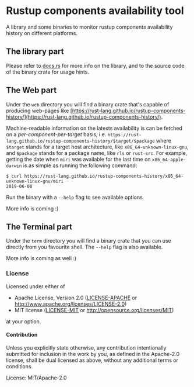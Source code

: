 # Rustup components availability tool

A library and some binaries to monitor rustup components availability history
on different platforms.

## The library part

Please refer to [docs.rs](https://docs.rs/rustup-available-packages) for more info on
the library, and to the source code of the binary crate for usage hints.

## The Web part

Under the `web` directory you will find a binary crate that's capable of
producing web-pages like
[https://rust-lang.github.io/rustup-components-history/](https://rust-lang.github.io/rustup-components-history/).

Machine-readable information on the latests availability is can be fetched on a
*per-component-per-target* basis, i.e.
`https://rust-lang.github.io/rustup-components-history/$target/$package` where `$target` stands for
a target host architecture, like `x86_64-unknown-linux-gnu`, and `$package` stands for a package
name, like `rls` or `rust-src`. For example, getting the date when `miri` was available for the last
time on `x86_64-apple-darwin` is as simple as running the following command:

```
$ curl https://rust-lang.github.io/rustup-components-history/x86_64-unknown-linux-gnu/miri
2019-06-08
```

Run the binary with a `--help` flag to see available options.

More info is coming :)

## The Terminal part

Under the `term` directory you will find a binary crate that you can use
directly from you favourite shell. The `--help` flag is also available.

More info is coming as well :)

### License

Licensed under either of

 * Apache License, Version 2.0 ([LICENSE-APACHE](LICENSE-APACHE) or http://www.apache.org/licenses/LICENSE-2.0)
 * MIT license ([LICENSE-MIT](LICENSE-MIT) or http://opensource.org/licenses/MIT)

at your option.

#### Contribution

Unless you explicitly state otherwise, any contribution intentionally submitted
for inclusion in the work by you, as defined in the Apache-2.0 license, shall be dual licensed as above, without any
additional terms or conditions.

License: MIT/Apache-2.0
